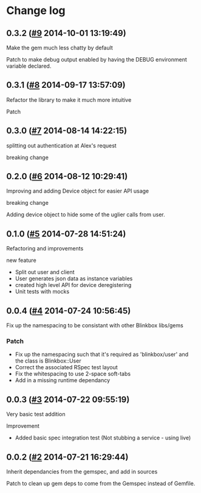# Change log

## 0.3.2 ([#9](https://git.mobcastdev.com/TEST/blinkbox-user/pull/9) 2014-10-01 13:19:49)

Make the gem much less chatty by default

Patch to make debug output enabled by having the DEBUG environment variable declared.

## 0.3.1 ([#8](https://git.mobcastdev.com/TEST/blinkbox-user/pull/8) 2014-09-17 13:57:09)

Refactor the library to make it much more intuitive

Patch

## 0.3.0 ([#7](https://git.mobcastdev.com/TEST/blinkbox-user/pull/7) 2014-08-14 14:22:15)

splitting out authentication at Alex's request

breaking change

## 0.2.0 ([#6](https://git.mobcastdev.com/TEST/blinkbox-user/pull/6) 2014-08-12 10:29:41)

Improving and adding Device object for easier API usage

breaking change

Adding device object to hide some of the uglier calls from user.

## 0.1.0 ([#5](https://git.mobcastdev.com/TEST/blinkbox-user/pull/5) 2014-07-28 14:51:24)

Refactoring and improvements

new feature

- Split out user and client
- User generates json data as instance variables
- created high level API for device deregistering
- Unit tests with mocks 

## 0.0.4 ([#4](https://git.mobcastdev.com/TEST/blinkbox-user/pull/4) 2014-07-24 10:56:45)

Fix up the namespacing to be consistant with other Blinkbox libs/gems

### Patch

- Fix up the namespacing such that it's required as 'blinkbox/user' and the class is Blinkbox::User
- Correct the associated RSpec test layout
- Fix the whitespacing to use 2-space soft-tabs
- Add in a missing runtime dependancy

## 0.0.3 ([#3](https://git.mobcastdev.com/TEST/blinkbox-user/pull/3) 2014-07-22 09:55:19)

Very basic test addition

Improvement
- Added basic spec integration test (Not stubbing a service - using live)

## 0.0.2 ([#2](https://git.mobcastdev.com/TEST/blinkbox-user/pull/2) 2014-07-21 16:29:44)

Inherit dependancies from the gemspec, and add in sources

Patch to clean up gem deps to come from the Gemspec instead of Gemfile.

